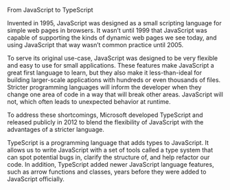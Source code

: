 From JavaScript to TypeScript

Invented in 1995, JavaScript was designed as a small scripting language for simple web pages in browsers. It wasn’t until 1999 that JavaScript was capable of supporting the kinds of dynamic web pages we see today, and using JavaScript that way wasn’t common practice until 2005.

To serve its original use-case, JavaScript was designed to be very flexible and easy to use for small applications. These features make JavaScript a great first language to learn, but they also make it less-than-ideal for building larger-scale applications with hundreds or even thousands of files. Stricter programming languages will inform the developer when they change one area of code in a way that will break other areas. JavaScript will not, which often leads to unexpected behavior at runtime.

To address these shortcomings, Microsoft developed TypeScript and released publicly in 2012 to blend the flexibility of JavaScript with the advantages of a stricter language.

TypeScript is a programming language that adds types to JavaScript. It allows us to write JavaScript with a set of tools called a type system that can spot potential bugs in, clarify the structure of, and help refactor our code. In addition, TypeScript added newer JavaScript language features, such as arrow functions and classes, years before they were added to JavaScript officially.